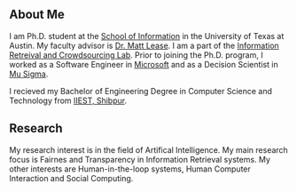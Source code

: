 <!-- ## Welcome to GitHub Pages

You can use the [editor on GitHub](https://github.com/anubrata/anubrata.github.io/edit/master/README.md) to maintain and preview the content for your website in Markdown files.

Whenever you commit to this repository, GitHub Pages will run [Jekyll](https://jekyllrb.com/) to rebuild the pages in your site, from the content in your Markdown files.

### Markdown

Markdown is a lightweight and easy-to-use syntax for styling your writing. It includes conventions for

```markdown
Syntax highlighted code block

# Header 1
## Header 2
### Header 3

- Bulleted
- List

1. Numbered
2. List

**Bold** and _Italic_ and `Code` text

[Link](url) and ![Image](src)
```

For more details see [GitHub Flavored Markdown](https://guides.github.com/features/mastering-markdown/).

### Jekyll Themes

Your Pages site will use the layout and styles from the Jekyll theme you have selected in your [repository settings](https://github.com/anubrata/anubrata.github.io/settings). The name of this theme is saved in the Jekyll `_config.yml` configuration file.

### Support or Contact

Having trouble with Pages? Check out our [documentation](https://help.github.com/categories/github-pages-basics/) or [contact support](https://github.com/contact) and we’ll help you sort it out. --> 

## About Me

I am Ph.D. student at the [School of Information](https://www.ischool.utexas.edu/) in the University of Texas at Austin. My faculty advisor is [Dr. Matt Lease](https://www.ischool.utexas.edu/~ml/). I am a part of the [Information Retreival and Crowdsourcing Lab](http://ir.ischool.utexas.edu/). Prior to joining the Ph.D. program, I worked as a Software Engineer in [Microsoft](https://www.microsoft.com/en-in/msidc/default.aspx) and as a Decision Scientist in [Mu Sigma](https://www.mu-sigma.com/). 

I recieved my Bachelor of Engineering Degree in Computer Science and Technology from [IIEST, Shibpur](http://www.iiests.ac.in/index.php).

## Research

My research interest is in the field of Artifical Intelligence. My main research focus is Fairnes and Transparency in Information Retrieval systems. My other interests are Human-in-the-loop systems, Human Computer Interaction and Social Computing. 
